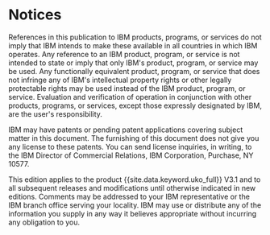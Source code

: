 # Notices

References in this publication to IBM products, programs, or services do not imply that IBM intends to make these available in all countries in which IBM operates. Any reference to an IBM product, program, or service is not intended to state or imply that only IBM's product, program, or service may be used. Any functionally equivalent product, program, or service that does not infringe any of IBM's intellectual property rights or other legally protectable rights may be used instead of the IBM product, program, or service. Evaluation and verification of operation in conjunction with other products, programs, or services, except those expressly designated by IBM, are the user's responsibility.

IBM may have patents or pending patent applications covering subject matter in this document. The furnishing of this document does not give you any license to these patents. 
You can send license inquiries, in writing, to the IBM Director of Commercial Relations, IBM Corporation, Purchase, NY 10577.

This edition applies to the product {{site.data.keyword.uko_full}} V3.1 and to all subsequent releases and modifications until otherwise indicated in new editions.
Comments may be addressed to your IBM representative or the IBM branch office serving your locality. IBM may use or distribute any of the information you supply in any way it believes appropriate without incurring any obligation to you.

